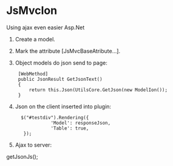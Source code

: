 JsMvcIon
========

Using ajax even easier Asp.Net
        
1. Create a model.

2. Mark the attribute [JsMvcBaseAtribute...].

3. Object models do json send to page: 

        [WebMethod]
        public JsonResult GetJsonText()
        {
            return this.Json(UtilsCore.GetJson(new ModelIon()); 
        }
        
4. Json on the client inserted into  plugin: 

         $("#testdiv").Rendering({
                    'Model': responseJson,
                    'Table': true,
          });
          
5. Ajax to server:

  getJsonJs();

